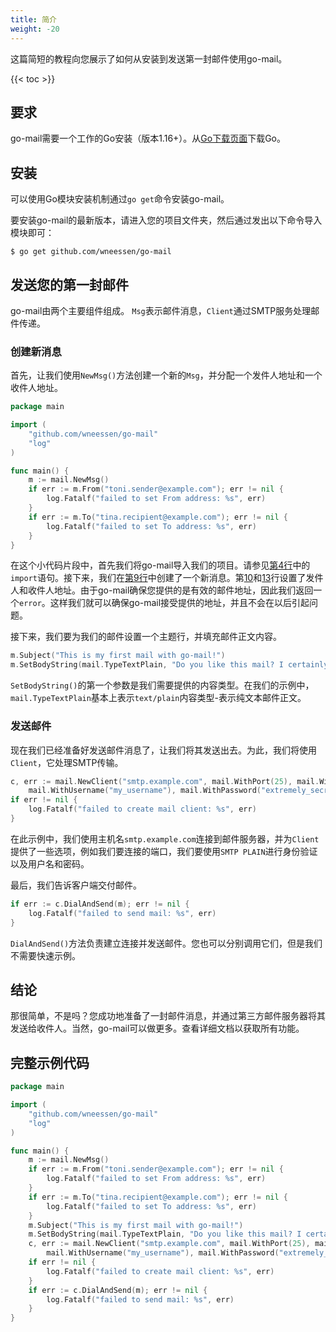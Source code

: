 ```yaml
---
title: 简介
weight: -20
---
```


这篇简短的教程向您展示了如何从安装到发送第一封邮件使用go-mail。

<!--more-->

{{< toc >}}

## 要求

go-mail需要一个工作的Go安装（版本1.16+）。从[Go下载页面](https://go.dev/dl/)下载Go。

## 安装

可以使用Go模块安装机制通过`go get`命令安装go-mail。

要安装go-mail的最新版本，请进入您的项目文件夹，然后通过发出以下命令导入模块即可：

```shell
$ go get github.com/wneessen/go-mail
```

## 发送您的第一封邮件

go-mail由两个主要组件组成。 `Msg`表示邮件消息，`Client`通过SMTP服务处理邮件传递。

### 创建新消息

首先，让我们使用`NewMsg()`方法创建一个新的`Msg`，并分配一个发件人地址和一个收件人地址。

```go
package main

import (
	"github.com/wneessen/go-mail"
	"log"
)

func main() {
	m := mail.NewMsg()
	if err := m.From("toni.sender@example.com"); err != nil {
		log.Fatalf("failed to set From address: %s", err)
	}
	if err := m.To("tina.recipient@example.com"); err != nil {
		log.Fatalf("failed to set To address: %s", err)
	}
}
```

在这个小代码片段中，首先我们将go-mail导入我们的项目。请参见[第4行](#hl-1-4)中的`import`语句。接下来，我们在[第9行](#hl-1-9)中创建了一个新消息。第[10](#hl-1-10)和[13](#hl-1-13)行设置了发件人和收件人地址。由于go-mail确保您提供的是有效的邮件地址，因此我们返回一个`error`。这样我们就可以确保go-mail接受提供的地址，并且不会在以后引起问题。

接下来，我们要为我们的邮件设置一个主题行，并填充邮件正文内容。

```go
m.Subject("This is my first mail with go-mail!")
m.SetBodyString(mail.TypeTextPlain, "Do you like this mail? I certainly do!")
```

`SetBodyString()`的第一个参数是我们需要提供的内容类型。在我们的示例中，`mail.TypeTextPlain`基本上表示`text/plain`内容类型-表示纯文本邮件正文。

### 发送邮件

现在我们已经准备好发送邮件消息了，让我们将其发送出去。为此，我们将使用`Client`，它处理SMTP传输。

```go
c, err := mail.NewClient("smtp.example.com", mail.WithPort(25), mail.WithSMTPAuth(mail.SMTPAuthPlain), 
	mail.WithUsername("my_username"), mail.WithPassword("extremely_secret_pass"))
if err != nil {
	log.Fatalf("failed to create mail client: %s", err)
}
```

在此示例中，我们使用主机名`smtp.example.com`连接到邮件服务器，并为`Client`提供了一些选项，例如我们要连接的端口，我们要使用`SMTP PLAIN`进行身份验证以及用户名和密码。

最后，我们告诉客户端交付邮件。

```go
if err := c.DialAndSend(m); err != nil {
	log.Fatalf("failed to send mail: %s", err)
}
```

`DialAndSend()`方法负责建立连接并发送邮件。您也可以分别调用它们，但是我们不需要快速示例。

## 结论

那很简单，不是吗？您成功地准备了一封邮件消息，并通过第三方邮件服务器将其发送给收件人。当然，go-mail可以做更多。查看详细文档以获取所有功能。

## 完整示例代码

```go
package main

import (
	"github.com/wneessen/go-mail"
	"log"
)

func main() {
	m := mail.NewMsg()
	if err := m.From("toni.sender@example.com"); err != nil {
		log.Fatalf("failed to set From address: %s", err)
	}
	if err := m.To("tina.recipient@example.com"); err != nil {
		log.Fatalf("failed to set To address: %s", err)
	}
	m.Subject("This is my first mail with go-mail!")
	m.SetBodyString(mail.TypeTextPlain, "Do you like this mail? I certainly do!")
	c, err := mail.NewClient("smtp.example.com", mail.WithPort(25), mail.WithSMTPAuth(mail.SMTPAuthPlain),
		mail.WithUsername("my_username"), mail.WithPassword("extremely_secret_pass"))
	if err != nil {
		log.Fatalf("failed to create mail client: %s", err)
	}
	if err := c.DialAndSend(m); err != nil {
		log.Fatalf("failed to send mail: %s", err)
	}
}

